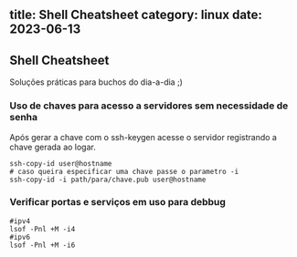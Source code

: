 title: Shell Cheatsheet
category: linux
date: 2023-06-13
------------------------------------

## Shell Cheatsheet
Soluções práticas para buchos do dia-a-dia ;)

### Uso de chaves para acesso a servidores sem necessidade de senha

Após gerar a chave com o ssh-keygen acesse o servidor registrando a chave gerada ao logar.

```shell
ssh-copy-id user@hostname
# caso queira especificar uma chave passe o parametro -i
ssh-copy-id -i path/para/chave.pub user@hostname
```

### Verificar portas e serviços em uso para debbug

```shell
#ipv4
lsof -Pnl +M -i4 
#ipv6
lsof -Pnl +M -i6
```
